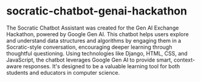 # socratic-chatbot-genai-hackathon
 The Socratic Chatbot Assistant was created for the Gen AI Exchange Hackathon, powered by Google Gen AI. This chatbot helps users explore and understand data structures and algorithms by engaging them in a Socratic-style conversation, encouraging deeper learning through thoughtful questioning. Using technologies like Django, HTML, CSS, and JavaScript, the chatbot leverages Google Gen AI to provide smart, context-aware responses. It's designed to be a valuable learning tool for both students and educators in computer science.
